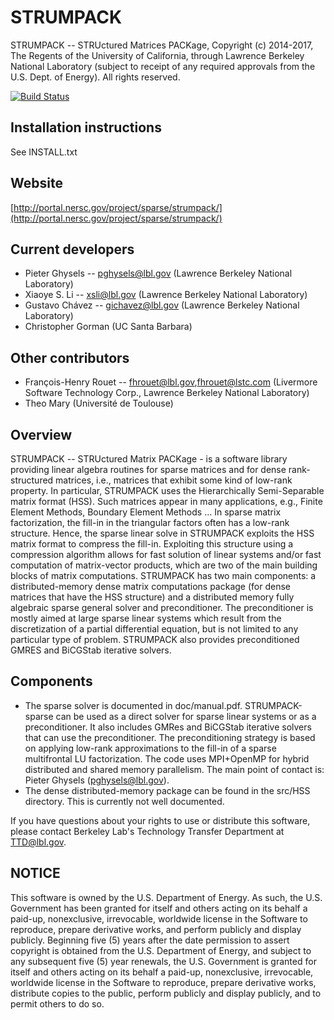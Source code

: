 # STRUMPACK
STRUMPACK -- STRUctured Matrices PACKage, Copyright (c) 2014-2017, The
Regents of the University of California, through Lawrence Berkeley
National Laboratory (subject to receipt of any required approvals from
the U.S. Dept. of Energy).  All rights reserved.

[![Build Status](https://travis-ci.org/pghysels/STRUMPACK.svg?branch=master)](https://travis-ci.org/pghysels/STRUMPACK)

## Installation instructions
   See INSTALL.txt


## Website
   [http://portal.nersc.gov/project/sparse/strumpack/](http://portal.nersc.gov/project/sparse/strumpack/)


## Current developers
 - Pieter Ghysels -- pghysels@lbl.gov (Lawrence Berkeley National Laboratory)
 - Xiaoye S. Li -- xsli@lbl.gov (Lawrence Berkeley National Laboratory)
 - Gustavo Chávez -- gichavez@lbl.gov (Lawrence Berkeley National Laboratory)
 - Christopher Gorman (UC Santa Barbara)

## Other contributors
 - François-Henry Rouet -- fhrouet@lbl.gov,fhrouet@lstc.com (Livermore
   Software Technology Corp., Lawrence Berkeley National Laboratory)
 - Theo Mary (Université de Toulouse)

## Overview
STRUMPACK -- STRUctured Matrix PACKage - is a software library
providing linear algebra routines for sparse matrices and for dense
rank-structured matrices, i.e., matrices that exhibit some kind of
low-rank property. In particular, STRUMPACK uses the Hierarchically
Semi-Separable matrix format (HSS).  Such matrices appear in many
applications, e.g., Finite Element Methods, Boundary Element Methods
... In sparse matrix factorization, the fill-in in the triangular
factors often has a low-rank structure. Hence, the sparse linear
solve in STRUMPACK exploits the HSS matrix format to compress the
fill-in. Exploiting this structure using a compression algorithm
allows for fast solution of linear systems and/or fast computation of
matrix-vector products, which are two of the main building blocks of
matrix computations. STRUMPACK has two main components: a
distributed-memory dense matrix computations package (for dense
matrices that have the HSS structure) and a distributed memory fully
algebraic sparse general solver and preconditioner. The preconditioner
is mostly aimed at large sparse linear systems which result from the
discretization of a partial differential equation, but is not limited
to any particular type of problem. STRUMPACK also provides
preconditioned GMRES and BiCGStab iterative solvers.

##  Components
 - The sparse solver is documented in doc/manual.pdf. STRUMPACK-sparse
   can be used as a direct solver for sparse linear systems or as a
   preconditioner. It also includes GMRes and BiCGStab iterative
   solvers that can use the preconditioner. The preconditioning
   strategy is based on applying low-rank approximations to the
   fill-in of a sparse multifrontal LU factorization.  The code uses
   MPI+OpenMP for hybrid distributed and shared memory parallelism.
   The main point of contact is: Pieter Ghysels (pghysels@lbl.gov).
 - The dense distributed-memory package can be found in the src/HSS
   directory. This is currently not well documented.

If you have questions about your rights to use or distribute this
software, please contact Berkeley Lab's Technology Transfer Department
at TTD@lbl.gov.

## NOTICE
This software is owned by the U.S. Department of Energy.  As
such, the U.S. Government has been granted for itself and others
acting on its behalf a paid-up, nonexclusive, irrevocable, worldwide
license in the Software to reproduce, prepare derivative works, and
perform publicly and display publicly.  Beginning five (5) years after
the date permission to assert copyright is obtained from the
U.S. Department of Energy, and subject to any subsequent five (5) year
renewals, the U.S. Government is granted for itself and others acting
on its behalf a paid-up, nonexclusive, irrevocable, worldwide license
in the Software to reproduce, prepare derivative works, distribute
copies to the public, perform publicly and display publicly, and to
permit others to do so.
